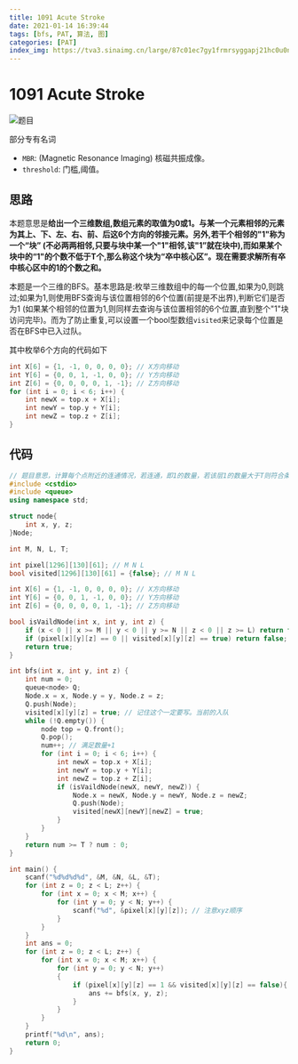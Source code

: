```yaml
---
title: 1091 Acute Stroke
date: 2021-01-14 16:39:44
tags: [bfs, PAT, 算法, 图]
categories: [PAT]
index_img: https://tva3.sinaimg.cn/large/87c01ec7gy1frmrsyggapj21hc0u0n69.jpg
---
```


# 1091 Acute Stroke

![题目](https://gitee.com/yoyhm/oss/raw/master/uPic/VMhdDm.png)

部分专有名词

- `MBR`: (Magnetic Resonance Imaging) 核磁共振成像。
- `threshold`: 门槛,阈值。

## 思路

本题意思是**给出一个三维数组,数组元素的取值为0或1。与某一个元素相邻的元素为其上、下、左、右、前、后这6个方向的邻接元素。另外,若干个相邻的"1"称为一个“块” (不必两两相邻,只要与块中某一个"1"相邻,该"1”就在块中),而如果某个块中的“1"的个数不低于T个,那么称这个块为“卒中核心区”。现在需要求解所有卒中核心区中的1的个数之和。**

本题是一个三维的BFS。基本思路是:枚举三维数组中的每一个位置,如果为0,则跳过;如果为1,则使用BFS查询与该位置相邻的6个位置(前提是不出界),判断它们是否为1 (如果某个相邻的位置为1,则同样去查询与该位置相邻的6个位置,直到整个"1"块访问完毕)。而为了防止重复,可以设置一个bool型数组`visited`来记录每个位置是否在BFS中已入过队。

其中枚举6个方向的代码如下

```C++
int X[6] = {1, -1, 0, 0, 0, 0}; // X方向移动
int Y[6] = {0, 0, 1, -1, 0, 0}; // Y方向移动
int Z[6] = {0, 0, 0, 0, 1, -1}; // Z方向移动
for (int i = 0; i < 6; i++) {
	int newX = top.x + X[i];
	int newY = top.y + Y[i];
	int newZ = top.z + Z[i];
}
```

## 代码

```C++
// 题目意思，计算每个点附近的连通情况，若连通，即1的数量，若该层1的数量大于T则符合条件
#include <cstdio>
#include <queue>
using namespace std;

struct node{
    int x, y, z;
}Node;

int M, N, L, T;

int pixel[1296][130][61]; // M N L
bool visited[1296][130][61] = {false}; // M N L

int X[6] = {1, -1, 0, 0, 0, 0}; // X方向移动
int Y[6] = {0, 0, 1, -1, 0, 0}; // Y方向移动
int Z[6] = {0, 0, 0, 0, 1, -1}; // Z方向移动

bool isVaildNode(int x, int y, int z) {
    if (x < 0 || x >= M || y < 0 || y >= N || z < 0 || z >= L) return false;
    if (pixel[x][y][z] == 0 || visited[x][y][z] == true) return false;
    return true;
}

int bfs(int x, int y, int z) {
    int num = 0;
    queue<node> Q;
    Node.x = x, Node.y = y, Node.z = z;
    Q.push(Node);
    visited[x][y][z] = true; // 记住这个一定要写。当前的入队
    while (!Q.empty()) {
        node top = Q.front();
        Q.pop();
        num++; // 满足数量+1
        for (int i = 0; i < 6; i++) {
            int newX = top.x + X[i];
            int newY = top.y + Y[i];
            int newZ = top.z + Z[i];
            if (isVaildNode(newX, newY, newZ)) {
                Node.x = newX, Node.y = newY, Node.z = newZ;
                Q.push(Node);
                visited[newX][newY][newZ] = true;
            }
        }
    }
    return num >= T ? num : 0;
}

int main() {
    scanf("%d%d%d%d", &M, &N, &L, &T);
    for (int z = 0; z < L; z++) {
        for (int x = 0; x < M; x++) {
            for (int y = 0; y < N; y++) {
                scanf("%d", &pixel[x][y][z]); // 注意xyz顺序
            }
        }
    }
    int ans = 0;
    for (int z = 0; z < L; z++) {
        for (int x = 0; x < M; x++) {
            for (int y = 0; y < N; y++)
            {
                if (pixel[x][y][z] == 1 && visited[x][y][z] == false){
                    ans += bfs(x, y, z);
                }
            }
        }
    }
    printf("%d\n", ans);
    return 0;
}
```
